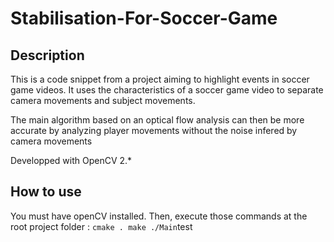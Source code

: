 # Stabilisation-For-Soccer-Game

## Description
This is a code snippet from a project aiming to highlight events in soccer game videos.
It uses the characteristics of a soccer game video to separate camera movements and subject movements.

The main algorithm based on an optical flow analysis can then be more accurate by analyzing player movements without the noise infered by camera movements

Developped with OpenCV 2.*

## How to use

You must have openCV installed. Then, execute those commands at the root project folder :
`cmake .
make
./Main`test
